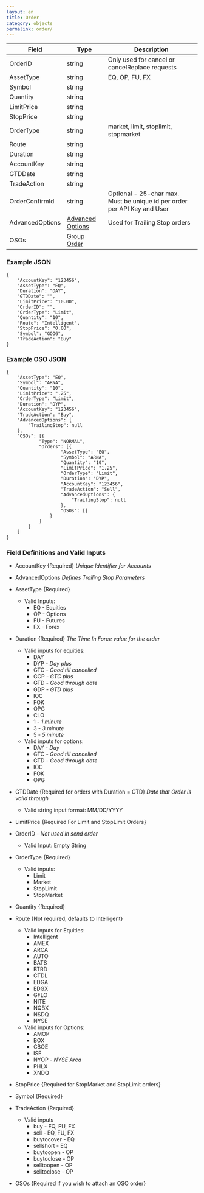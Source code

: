 ```yaml
---
layout: en
title: Order
category: objects
permalink: order/
---
```


| Field | Type | Description |
| ----- | ---- | ----------- |
| OrderID | string | Only used for cancel or cancelReplace requests |
| AssetType | string | EQ, OP, FU, FX |
| Symbol | string | |
| Quantity | string | |
| LimitPrice | string | |
| StopPrice | string | |
| OrderType | string | market, limit, stoplimit, stopmarket |
| Route | string | |
| Duration | string | |
| AccountKey | string | |
| GTDDate | string | |
| TradeAction | string | |
| OrderConfirmId | string | Optional - 25-char max. Must be unique id per order per API Key and User |
| AdvancedOptions | [Advanced Options](../advanced-options) | Used for Trailing Stop orders |
| OSOs | [Group Order](../group-order/) | |

### Example JSON

    {
        "AccountKey": "123456",
        "AssetType": "EQ",
        "Duration": "DAY",
        "GTDDate": "",
        "LimitPrice": "10.00",
        "OrderID": "",
        "OrderType": "Limit",
        "Quantity": "10",
        "Route": "Intelligent",
        "StopPrice": "0.00",
        "Symbol": "GOOG",
        "TradeAction": "Buy"
    }

### Example OSO JSON

    {
        "AssetType": "EQ",
        "Symbol": "ARNA",
        "Quantity": "10",
        "LimitPrice": ".25",
        "OrderType": "Limit",
        "Duration": "DYP",
        "AccountKey": "123456",
        "TradeAction": "Buy",
        "AdvancedOptions": {
            "TrailingStop": null
        },
        "OSOs": [{
                "Type": "NORMAL",
                "Orders": [{
                        "AssetType": "EQ",
                        "Symbol": "ARNA",
                        "Quantity": "10",
                        "LimitPrice": "1.25",
                        "OrderType": "Limit",
                        "Duration": "DYP",
                        "AccountKey": "123456",
                        "TradeAction": "Sell",
                        "AdvancedOptions": {
                            "TrailingStop": null
                        },
                        "OSOs": []
                    }
                ]
            }
        ]
    }

### Field Definitions and Valid Inputs

* AccountKey {Required} *Unique Identifier for Accounts*
* AdvancedOptions *Defines Trailing Stop Parameters*
* AssetType {Required}

  * Valid Inputs:
    * EQ - Equities
    * OP - Options
    * FU - Futures
    * FX - Forex
* Duration {Required} *The Time In Force value for the order*

  * Valid inputs for equities:
    * DAY
    * DYP - *Day plus*
    * GTC - *Good till cancelled*
    * GCP - *GTC plus*
    * GTD - *Good through date*
    * GDP - *GTD plus*
    * IOC
    * FOK
    * OPG
    * CLO
    * 1 - *1 minute*
    * 3 - *3 minute*
    * 5 - *5 minute*
  * Valid inputs for options:
    * DAY - *Day*
    * GTC - *Good till cancelled*
    * GTD - *Good through date*
    * IOC
    * FOK
    * OPG
* GTDDate {Required for orders with Duration = GTD} *Date that Order is valid through*

  * Valid string input format: MM/DD/YYYY
* LimitPrice {Required For Limit and StopLimit Orders}
* OrderID - *Not used in send order*

  * Valid Input: Empty String
* OrderType {Required}

  * Valid inputs:
    * Limit
    * Market
    * StopLimit
    * StopMarket
* Quantity {Required}
* Route {Not required, defaults to Intelligent}

  * Valid inputs for Equities:
    * Intelligent
    * AMEX
    * ARCA
    * AUTO
    * BATS
    * BTRD
    * CTDL
    * EDGA
    * EDGX
    * GFLO
    * NITE
    * NQBX
    * NSDQ
    * NYSE
  * Valid inputs for Options:
    * AMOP
    * BOX
    * CBOE
    * ISE
    * NYOP - *NYSE Arca*
    * PHLX
    * XNDQ
* StopPrice {Required for StopMarket and StopLimit orders}
* Symbol {Required}
* TradeAction {Required}

  * Valid inputs
    * buy - EQ, FU, FX
    * sell - EQ, FU, FX
    * buytocover - EQ
    * sellshort - EQ
    * buytoopen - OP
    * buytoclose - OP
    * selltoopen - OP
    * selltoclose - OP
* OSOs {Required if you wish to attach an OSO order}